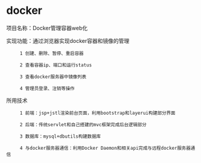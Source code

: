 # docker
项目名称：Docker管理容器web化

实现功能：通过浏览器实现docker容器和镜像的管理

         1 创建、删除、暂停、重启容器
         
         2 查看容器ip、端口和运行status
         
         3 查看docker服务器中镜像列表
         
         4 管理员登录、注销等操作
         
所用技术

         1 前端：jsp+jstl渲染前台页面，利用bootstrap和layerui构建部分界面
         
         2 后端：传统servlet和自己搭建的mvc框架完成后台逻辑部分
         
         3 数据库：mysql+dbutils构建数据库
         
         4 与docker服务器通信：利用Docker Daemon和相关api完成与远程docker服务器通信
